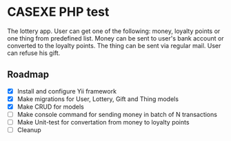 # CASEXE PHP test

The lottery app. User can get one of the following: money, loyalty points or one thing from predefined list. Money can be sent to user's bank account or converted to the loyalty points. The thing can be sent via regular mail. User can refuse his gift.

## Roadmap

- [x] Install and configure Yii framework
- [x] Make migrations for User, Lottery, Gift and Thing models
- [x] Make CRUD for models
- [ ] Make console command for sending money in batch of N transactions
- [ ] Make Unit-test for convertation from money to loyalty points
- [ ] Cleanup
